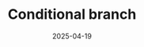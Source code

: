 ---
title: Conditional branch
icon: fas fa-code-branch
date: 2025-04-19
category: architecture
tag:
    - amber
    - branch
license: MIT
---